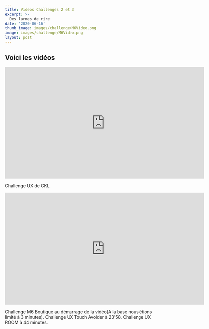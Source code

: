 ```yaml
---
title: Videos Challenges 2 et 3
excerpt: >-
  Des larmes de rire
date: '2020-06-16'
thumb_image: images/challenge/M6Video.png
image: images/challenge/M6Video.png
layout: post
---
```



## Voici les vidéos

<iframe width="640" height="360" src="https://web.microsoftstream.com/embed/video/6d465d02-db5c-4f81-a380-683e4b12ed39?autoplay=false&amp;showinfo=true" allowfullscreen style="border:none;"></iframe>

Challenge UX de CKL


<iframe width="640" height="360" src="https://web.microsoftstream.com/embed/video/63b4b54e-37a2-4ee6-9405-ec6712ac1b64?autoplay=false&amp;showinfo=true" allowfullscreen style="border:none;"></iframe>

Challenge M6 Boutique au démarrage de la vidéo(A la base nous étions limité à 3 minutes).
Challenge UX Touch Avoider à 23'58.
Challenge UX ROOM à 44 minutes.
